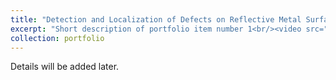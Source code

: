 ```yaml
---
title: "Detection and Localization of Defects on Reflective Metal Surface in Industrial Setting"
excerpt: "Short description of portfolio item number 1<br/><video src="/images/portfolio1.mp4">"
collection: portfolio
---
```

Details will be added later.
